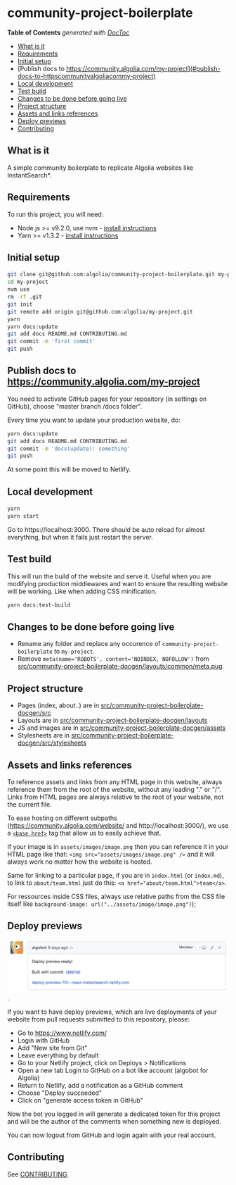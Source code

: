 # community-project-boilerplate

<!-- START doctoc generated TOC please keep comment here to allow auto update -->
<!-- DON'T EDIT THIS SECTION, INSTEAD RE-RUN doctoc TO UPDATE -->
**Table of Contents**  *generated with [DocToc](https://github.com/thlorenz/doctoc)*

- [What is it](#what-is-it)
- [Requirements](#requirements)
- [Initial setup](#initial-setup)
- [Publish docs to https://community.algolia.com/my-project](#publish-docs-to-httpscommunityalgoliacommy-project)
- [Local development](#local-development)
- [Test build](#test-build)
- [Changes to be done before going live](#changes-to-be-done-before-going-live)
- [Project structure](#project-structure)
- [Assets and links references](#assets-and-links-references)
- [Deploy previews](#deploy-previews)
- [Contributing](#contributing)

<!-- END doctoc generated TOC please keep comment here to allow auto update -->

## What is it

A simple community boilerplate to replicate Algolia websites like InstantSearch*.

## Requirements

To run this project, you will need:

- Node.js >= v9.2.0, use nvm - [install instructions](https://github.com/creationix/nvm#install-script)
- Yarn >= v1.3.2 - [install instructions](https://yarnpkg.com/en/docs/install#alternatives-tab)

## Initial setup

```sh
git clone git@github.com:algolia/community-project-boilerplate.git my-project
cd my-project
nvm use
rm -rf .git
git init
git remote add origin git@github.com:algolia/my-project.git
yarn
yarn docs:update
git add docs README.md CONTRIBUTING.md
git commit -m 'first commit'
git push
```

## Publish docs to https://community.algolia.com/my-project

You need to activate GitHub pages for your repository (in settings on GitHub), choose "master branch /docs folder".

Every time you want to update your production website, do:

```sh
yarn docs:update
git add docs README.md CONTRIBUTING.md
git commit -m 'docs(update): something'
git push
```

At some point this will be moved to Netlify.

## Local development

```sh
yarn
yarn start
```

Go to https://localhost:3000. There should be auto reload for almost everything, but when it fails just restart the server.

## Test build

This will run the build of the website and serve it. Useful when you are modifying production middlewares and want to ensure
the resulting website will be working. Like when adding CSS minification.

```sh
yarn docs:test-build
```

## Changes to be done before going live

- Rename any folder and replace any occurence of `community-project-boilerplate` to `my-project`.
- Remove `meta(name='ROBOTS', content='NOINDEX, NOFOLLOW')` from [src/community-project-boilerplate-docgen/layouts/common/meta.pug](./src/community-project-boilerplate-docgen/layouts/common/meta.pug).

## Project structure

- Pages (index, about..) are in [src/community-project-boilerplate-docgen/src](./src/community-project-boilerplate-docgen/src)
- Layouts are in [src/community-project-boilerplate-docgen/layouts](./src/community-project-boilerplate-docgen/layouts)
- JS and images are in [src/community-project-boilerplate-docgen/assets](./src/community-project-boilerplate-docgen/assets)
- Stylesheets are in [src/community-project-boilerplate-docgen/src/stylesheets](./src/community-project-boilerplate-docgen/src/stylesheets)

## Assets and links references

To reference assets and links from any HTML page in this website, always reference them from the root of the website, without any leading "." or "/". Links from HTML pages are always relative to the root of your website, not the current file.

To ease hosting on different subpaths (https://community.algolia.com/website/ and http://localhost:3000/), we use a [`<base href>`](https://developer.mozilla.org/en-US/docs/Web/HTML/Element/base) tag that allow us to easily achieve that.

If your image is in `assets/images/image.png` then you can reference it in your HTML page like that: `<img src="assets/images/image.png" />` and it will always work no matter how the website is hosted.

Same for linking to a particular page, if you are in `index.html` (or `index.md`), to link to `about/team.html` just do this: `<a href="about/team.html">team</a>`.

For ressources inside CSS files, always use relative paths from the CSS file itself like `background-image: url("../assets/image/image.png")`);

## Deploy previews

![deploy preview example image](./deploy-preview-example.png).

If you want to have deploy previews, which are live deployments of your website
from pull requests submitted to this repository, please:
- Go to https://www.netlify.com/
- Login with GitHub
- Add "New site from Git"
- Leave everything by default
- Go to your Netlify project, click on Deploys > Notifications
- Open a new tab Login to GitHub on a bot like account (algobot for Algolia)
- Return to Netlify, add a notification as a GitHub comment
- Choose "Deploy succeeded"
- Click on "generate access token in GitHub"

Now the bot you logged in will generate a dedicated token for this project and will be the author of the comments when something new is deployed.

You can now logout from GitHub and login again with your real account.

## Contributing

See [CONTRIBUTING](./CONTRIBUTING.md).

